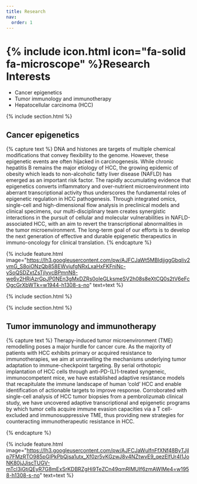 ```yaml
---
title: Research
nav:
  order: 1
---
```


# {% include icon.html icon="fa-solid fa-microscope" %}Research Interests

* Cancer epigenetics
* Tumor immunology and immunotherapy
* Hepatocellular carcinoma (HCC)

{% include section.html %}

## Cancer epigenetics

{% capture text %}
DNA and histones are targets of multiple chemical modifications that convey flexibility to the genome. However, these epigenetic events are often hijacked in carcinogenesis. While chronic hepatitis B remains the major etiology of HCC, the growing epidemic of obesity which leads to non-alcoholic fatty liver disease (NAFLD) has emerged as an important risk factor. The rapidly accumulating evidence that epigenetics converts inflammatory and over-nutrient microenvironment into aberrant transcriptional activity thus underscores the fundamental roles of epigenetic regulation in HCC pathogenesis. Through integrated omics, single-cell and high-dimensional flow analysis in preclinical models and clinical specimens, our multi-disciplinary team creates synergistic interactions in the pursuit of cellular and molecular vulnerabilities in NAFLD-associated HCC, with an aim to revert the transcriptional abnormalities in the tumor microenvironment. The long-term goal of our efforts is to develop the next generation of effective and durable epigenetic therapeutics in immuno-oncology for clinical translation.
{% endcapture %}

{%
  include feature.html
  image="https://lh3.googleusercontent.com/pw/AJFCJaWt5MBIdjjggGbqIiv2vmG_S8oiONzQb858EWvjufgNRxLxaHxFKFniNc-ySoQSDZxtZsTjIyvcBPmnN8-we6v2HRjAzrGpJP0NEn3gMxDZRs0oIeGLksmeSV2h08s8eXtCQ0s2tV6eFcOgcGrXbWTk=w1944-h1308-s-no"
  text=text
%}

{% include section.html %}

{% include section.html %}

## Tumor immunology and immunotherapy

{% capture text %}
Therapy-induced tumor microenvironment (TME) remodelling poses a major hurdle for cancer cure. As the majority of patients with HCC exhibits primary or acquired resistance to immunotherapies, we aim at unravelling the mechanisms underlying tumor adaptation to immune-checkpoint targeting. By serial orthotopic implantation of HCC cells through anti-PD-(L)1-treated syngeneic, immunocompetent mice, we have established adaptive resistance models that recapitulate the immune landscape of human ‘cold’ HCC and enable identification of actionable targets to improve response. Corroborated with single-cell analysis of HCC tumor biopsies from a pembrolizumab clinical study, we have uncovered adaptive transcriptional and epigenetic programs by which tumor cells acquire immune evasion capacities via a T cell-excluded and immunosuppressive TME, thus providing new strategies for counteracting immunotherapeutic resistance in HCC. 

{% endcapture %}

{%
  include feature.html
  image="https://lh3.googleusercontent.com/pw/AJFCJaWulfnFfXNf48ByTJjlp7FMzRTO985pGIPkPbQjsa1utx_Xf0zr5vKGzwJ8v4NZtwvE9_qezElfUr4I1JoNK80jJJiscTUGV-mTcl3jGtjQEyR7G8mExSrKDBRZgHi9TeZCn49qmRIMUIf6zmAWlMe4=w1958-h1308-s-no"
  text=text
%}
